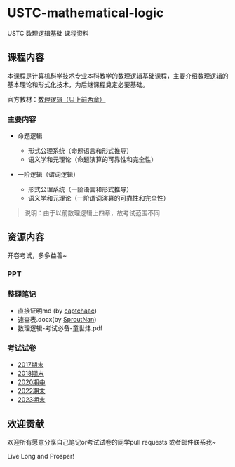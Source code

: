 # USTC-mathematical-logic

USTC 数理逻辑基础 课程资料

## 课程内容

本课程是计算机科学技术专业本科教学的数理逻辑基础课程，主要介绍数理逻辑的基本理论和形式化技术，为后继课程奠定必要基础。

官方教材：[数理逻辑（只上前两章）](./数理逻辑-汪芳庭.pdf)

### 主要内容
- 命题逻辑
    - 形式公理系统（命题语言和形式推导）
    - 语义学和元理论（命题演算的可靠性和完全性）
    
- 一阶逻辑（谓词逻辑）
    - 形式公理系统（一阶语言和形式推导）
    - 语义学和元理论（一阶谓词演算的可靠性和完全性）

> 说明：由于以前数理逻辑上四章，故考试范围不同

## 资源内容
开卷考试，多多益善~

### PPT

### 整理笔记
- 直接证明md (by [captchaac](https://github.com/SMGJ222))
- 速查表.docx(by [SproutNan](https://github.com/SproutNan))
- 数理逻辑-考试必备-童世炜.pdf

### 考试试卷

- [2017期末](./考试试卷/2017春数理逻辑试卷回忆.pdf)
- [2018期末](./考试试卷/2018春季学期数理逻辑期末试题.pdf)
- [2020期中](./考试试卷/2020春数理逻辑期中考试.pdf)
- [2022期末](./考试试卷/2022春数理逻辑期末考试.pdf)
- [2023期末](./考试试卷/2023春数理逻辑期末考试回忆.pdf)

## 欢迎贡献

欢迎所有愿意分享自己笔记or考试试卷的同学pull requests 或者邮件联系我~

Live Long and Prosper!